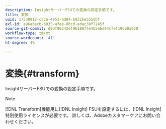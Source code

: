 ```yaml
---
description: InsightサーバーFSUでの変換の設定手順です。
title: 変換
uuid: 17538912-caca-4953-ad84-b832be555dbf
exl-id: a96abecb-b035-4fee-8bcd-edac38f7245f
source-git-commit: d9df90242ef96188f4e4b5e6d04cfef196b0a628
workflow-type: tm+mt
source-wordcount: '41'
ht-degree: 4%

---
```


# 変換{#transform}

InsightサーバーFSUでの変換の設定手順です。

>[!NOTE]
>
>[!DNL Transform]機能用に[!DNL Insight] FSUを設定するには、[!DNL Insight]特別使用ライセンスが必要です。 詳しくは、Adobeカスタマーケアにお問い合わせください。

